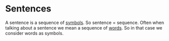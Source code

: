 # Sentences

A sentence is a sequence of [symbols](Symbol.md). So sentence = sequence. Often when talking about a sentence we mean a sequence of [words](Words.md). So in that case we consider words as symbols.